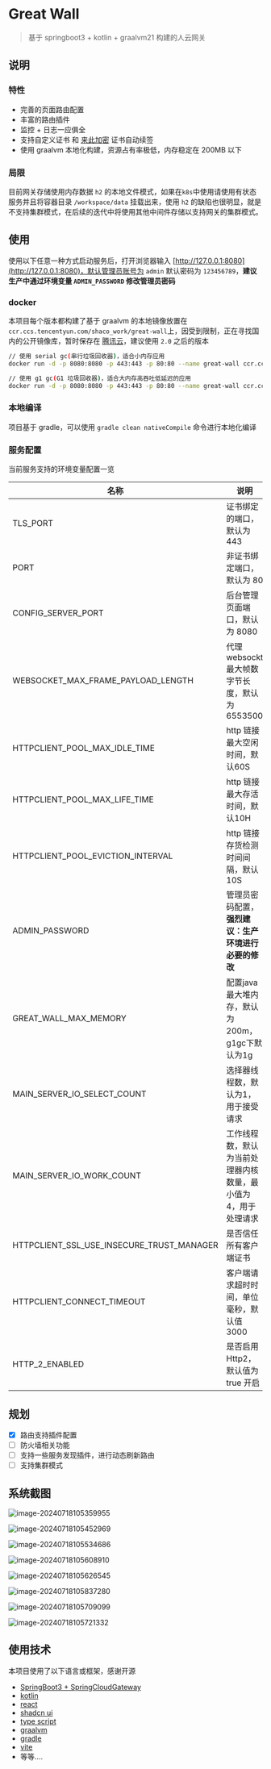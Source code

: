 # Great Wall

> 基于 springboot3 + kotlin + graalvm21 构建的人云网关

## 说明

### 特性

* 完善的页面路由配置
* 丰富的路由插件
* 监控 + 日志一应俱全
* 支持自定义证书 和 [来此加密](https://letsencrypt.osfipin.com/) 证书自动续签
* 使用 graalvm 本地化构建，资源占有率极低，内存稳定在 200MB 以下

### 局限

目前网关存储使用内存数据 `h2` 的本地文件模式，如果在`k8s`中使用请使用有状态服务并且将容器目录 `/workspace/data` 挂载出来，使用 `h2` 的缺陷也很明显，就是不支持集群模式，在后续的迭代中将使用其他中间件存储以支持网关的集群模式。

## 使用

使用以下任意一种方式启动服务后，打开浏览器输入 [http://127.0.0.1:8080](http://127.0.0.1:8080)，默认管理员账号为 `admin` 默认密码为 `123456789`，**建议生产中通过环境变量 `ADMIN_PASSWORD` 修改管理员密码**

### docker

本项目每个版本都构建了基于 graalvm 的本地镜像放置在 `ccr.ccs.tencentyun.com/shaco_work/great-wall`上，因受到限制，正在寻找国内的公开镜像库，暂时保存在 [腾讯云](https://console.cloud.tencent.com/tcr/publicimage/tag?rid=1&reponame=shaco_work%2Fgreat-wall)，建议使用 `2.0` 之后的版本

```bash
// 使用 serial gc(串行垃圾回收器)，适合小内存应用
docker run -d -p 8080:8080 -p 443:443 -p 80:80 --name great-wall ccr.ccs.tencentyun.com/shaco_work/great-wall:2.14

// 使用 g1 gc(G1 垃圾回收器)，适合大内存高吞吐低延迟的应用
docker run -d -p 8080:8080 -p 443:443 -p 80:80 --name great-wall ccr.ccs.tencentyun.com/shaco_work/great-wall:2.14_g1gc
```

### 本地编译

项目基于 gradle，可以使用 `gradle clean nativeCompile` 命令进行本地化编译

### 服务配置

当前服务支持的环境变量配置一览

| 名称                                      | 说明                                                         |
| ----------------------------------------- | ------------------------------------------------------------ |
| TLS_PORT                                  | 证书绑定的端口，默认为 443                                   |
| PORT                                      | 非证书绑定端口，默认为 80                                    |
| CONFIG_SERVER_PORT                        | 后台管理页面端口，默认为 8080                                |
| WEBSOCKET_MAX_FRAME_PAYLOAD_LENGTH        | 代理 websockt 最大帧数字节长度，默认为 6553500               |
| HTTPCLIENT_POOL_MAX_IDLE_TIME             | http 链接最大空闲时间，默认60S                               |
| HTTPCLIENT_POOL_MAX_LIFE_TIME             | http 链接最大存活时间，默认10H                               |
| HTTPCLIENT_POOL_EVICTION_INTERVAL         | http 链接存货检测时间间隔，默认 10S                          |
| ADMIN_PASSWORD                            | 管理员密码配置，**强烈建议：生产环境进行必要的修改**         |
| GREAT_WALL_MAX_MEMORY                     | 配置java最大堆内存，默认为200m，g1gc下默认为1g               |
| MAIN_SERVER_IO_SELECT_COUNT               | 选择器线程数，默认为1，用于接受请求                          |
| MAIN_SERVER_IO_WORK_COUNT                 | 工作线程数，默认为当前处理器内核数量，最小值为4，用于处理请求 |
| HTTPCLIENT_SSL_USE_INSECURE_TRUST_MANAGER | 是否信任所有客户端证书                                       |
| HTTPCLIENT_CONNECT_TIMEOUT                | 客户端请求超时时间，单位毫秒，默认值 3000                    |
| HTTP_2_ENABLED                            | 是否启用Http2，默认值为 true 开启                            |

## 规划

- [x] 路由支持插件配置
- [ ] 防火墙相关功能
- [ ] 支持一些服务发现插件，进行动态刷新路由
- [ ] 支持集群模式

## 系统截图

![image-20240718105359955](./assets/image-20240718105359955.png)

![image-20240718105452969](./assets/image-20240718105452969.png)

![image-20240718105534686](./assets/image-20240718105534686.png)

![image-20240718105608910](./assets/image-20240718105608910.png)

![image-20240718105626545](./assets/image-20240718105626545.png)

![image-20240718105837280](./assets/image-20240718105837280.png)

![image-20240718105709099](./assets/image-20240718105709099.png)

![image-20240718105721332](./assets/image-20240718105721332.png)

## 使用技术

本项目使用了以下语言或框架，感谢开源

* [SpringBoot3 + SpringCloudGateway](https://spring.io/projects/spring-cloud-gateway)
* [kotlin](https://book.kotlincn.net/text/getting-started.html)
* [react](https://zh-hans.react.dev/learn)
* [shadcn ui](https://ui.shadcn.com/)
* [type script](https://www.tslang.cn/)
* [graalvm](https://www.graalvm.org/)
* [gradle](https://gradle.org/)
* [vite](https://vitejs.cn/vite3-cn/guide/)
* 等等….


